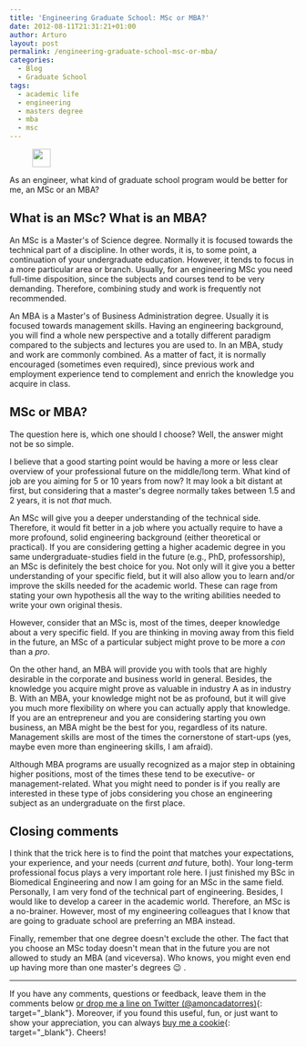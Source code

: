 ```yaml
---
title: 'Engineering Graduate School: MSc or MBA?'
date: 2012-08-11T21:31:21+01:00
author: Arturo
layout: post
permalink: /engineering-graduate-school-msc-or-mba/
categories:
  - Blog
  - Graduate School
tags:
  - academic life
  - engineering
  - masters degree
  - mba
  - msc
---
```

<figure class="alignleft">
	<img width="32" src="../multimedia/icons/academic.png"/>
</figure>

As an engineer, what kind of graduate school program would be better for me, an MSc or an MBA?

<!--more-->

## What is an MSc? What is an MBA?

An MSc is a Master's of Science degree. Normally it is focused towards the technical part of a discipline. In other words, it is, to some point, a continuation of your undergraduate education. However, it tends to focus in a more particular area or branch. Usually, for an engineering MSc you need full-time disposition, since the subjects and courses tend to be very demanding. Therefore, combining study and work is frequently not recommended.

An MBA is a Master's of Business Administration degree. Usually it is focused towards management skills. Having an engineering background, you will find a whole new perspective and a totally different paradigm compared to the subjects and lectures you are used to. In an MBA, study and work are commonly combined. As a matter of fact, it is normally encouraged (sometimes even required), since previous work and employment experience tend to complement and enrich the knowledge you acquire in class.

## MSc or MBA?

The question here is, which one should I choose? Well, the answer might not be so simple.

I believe that a good starting point would be having a more or less clear overview of your professional future on the middle/long term. What kind of job are you aiming for 5 or 10 years from now? It may look a bit distant at first, but considering that a master's degree normally takes between 1.5 and 2 years, it is not *that* much.

An MSc will give you a deeper understanding of the technical side. Therefore, it would fit better in a job where you actually require to have a more profound, solid engineering background (either theoretical or practical). If you are considering getting a higher academic degree in you same undergraduate-studies field in the future (e.g., PhD, professorship), an MSc is definitely the best choice for you. Not only will it give you a better understanding of your specific field, but it will also allow you to learn and/or improve the skills needed for the academic world. These can rage from stating your own hypothesis all the way to the writing abilities needed to write your own original thesis.

However, consider that an MSc is, most of the times, deeper knowledge about a very specific field. If you are thinking in moving away from this field in the future, an MSc of a particular subject might prove to be more a *con* than a *pro*.

On the other hand, an MBA will provide you with tools that are highly desirable in the corporate and business world in general. Besides, the knowledge you acquire might prove as valuable in industry A as in industry B. With an MBA, your knowledge might not be as profound, but it will give you much more flexibility on where you can actually apply that knowledge. If you are an entrepreneur and you are considering starting you own business, an MBA might be the best for you, regardless of its nature. Management skills are most of the times the cornerstone of start-ups (yes, maybe even more than engineering skills, I am afraid).

Although MBA programs are usually recognized as a major step in obtaining higher positions, most of the times these tend to be executive- or management-related. What you might need to ponder is if you really are interested in these type of jobs considering you chose an engineering subject as an undergraduate on the first place.

## Closing comments

I think that the trick here is to find the point that matches your expectations, your experience, and your needs (current *and* future, both). Your long-term professional focus plays a very important role here. I just finished my BSc in Biomedical Engineering and now I am going for an MSc in the same field. Personally, I am very fond of the technical part of engineering. Besides, I would like to develop a career in the academic world. Therefore, an MSc is a no-brainer. However, most of my engineering colleagues that I know that are going to graduate school are preferring an MBA instead.

Finally, remember that one degree doesn't exclude the other. The fact that you choose an MSc today doesn't mean that in the future you are not allowed to study an MBA (and viceversa). Who knows, you might even end up having more than one master's degrees 😉 .

----------
If you have any comments, questions or feedback, leave them in the comments below [or drop me a line on Twitter (@amoncadatorres)](http://www.twitter.com/amoncadatorres){: target="_blank"}. Moreover, if you found this useful, fun, or just want to show your appreciation, you can always [buy me a cookie](https://www.buymeacoffee.com/amoncadatorres){: target="_blank"}. Cheers!
